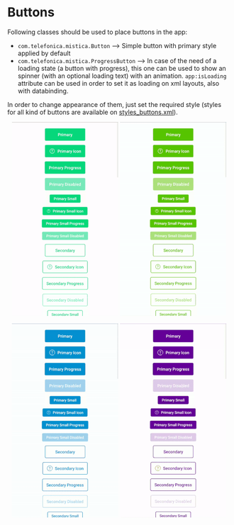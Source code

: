 # Buttons

Following classes should be used to place buttons in the app:
* `com.telefonica.mistica.Button` --> Simple button with primary style applied by default
* `com.telefonica.mistica.ProgressButton` --> In case of the need of a loading state (a button with progress), this one can be used to show an spinner (with an optional loading text) with an animation. `app:isLoading` attribute can be used in order to set it as loading on xml layouts, also with databinding.

In order to change appearance of them, just set the required style (styles for all kind of buttons are available on [styles_buttons.xml](../../../../../../../../library/src/main/res/values/styles_buttons.xml)).

<p align="center">
    <img src="../../../../../../../../doc/images/buttons/buttons_tuenti.gif">
    <img src="../../../../../../../../doc/images/buttons/buttons_movistar.gif">
</p>
<p align="center">
    <img src="../../../../../../../../doc/images/buttons/buttons_o2.gif">
    <img src="../../../../../../../../doc/images/buttons/buttons_vivo.gif">
</p>

